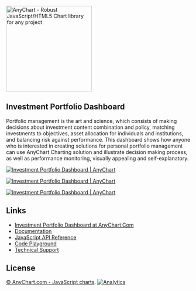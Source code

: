 [<img src="https://cdn.anychart.com/images/logo-transparent-segoe.png?2" width="234px" alt="AnyChart - Robust JavaScript/HTML5 Chart library for any project">](http://www.anychart.com)

## Investment Portfolio Dashboard
Portfolio management is the art and science, which consists of making decisions about investment content combination and policy, matching investments to objectives, asset allocation for individuals and institutions, and balancing risk against performance. This dashboard shows how anyone who is interested in creating solutions for personal portfolio management can use AnyChart Charting solution and illustrate decision making process, as well as performance monitoring, visually appealing and self-explanatory.

[<img src="http://static.anychart.com/images/github/investment-portfolio_1.png" alt="Investment Portfolio Dashboard | AnyChart">](http://anychart.com/solutions/investment-portfolio-dashboard/)

[<img src="http://static.anychart.com/images/github/investment-portfolio_2.png" alt="Investment Portfolio Dashboard | AnyChart">](http://anychart.com/solutions/investment-portfolio-dashboard/)

[<img src="http://static.anychart.com/images/github/investment-portfolio_3.png" alt="Investment Portfolio Dashboard | AnyChart">](http://anychart.com/solutions/investment-portfolio-dashboard/)

## Links
* [Investment Portfolio Dashboard at AnyChart.Com](https://www.anychart.com/solutions/investment-portfolio-dashboard/)
* [Documentation](https://docs.anychart.com)
* [JavaScript API Reference](https://api.anychart.com)
* [Code Playground](https://playground.anychart.com)
* [Technical Support](https://anychart.com/support)

## License
[© AnyChart.com - JavaScript charts](https://www.anychart.com).
[![Analytics](https://ga-beacon.appspot.com/UA-228820-4/Solutions/Investment-Portfolio-Dashboard?pixel&useReferer)](https://github.com/igrigorik/ga-beacon)

